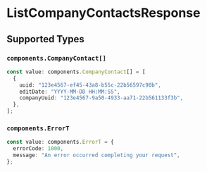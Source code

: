 # ListCompanyContactsResponse


## Supported Types

### `components.CompanyContact[]`

```typescript
const value: components.CompanyContact[] = [
  {
    uuid: "123e4567-ef45-43a8-b55c-22b56597c90b",
    editDate: "YYYY-MM-DD HH:MM:SS",
    companyUuid: "123e4567-9a50-4933-aa71-22b561133f3b",
  },
];
```

### `components.ErrorT`

```typescript
const value: components.ErrorT = {
  errorCode: 1000,
  message: "An error occurred completing your request",
};
```

